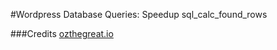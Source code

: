 #Wordpress Database Queries: Speedup sql_calc_found_rows

###Credits
[ozthegreat.io](https://ozthegreat.io/wordpress/wordpress-database-queries-speed-sql_calc_found_rows)